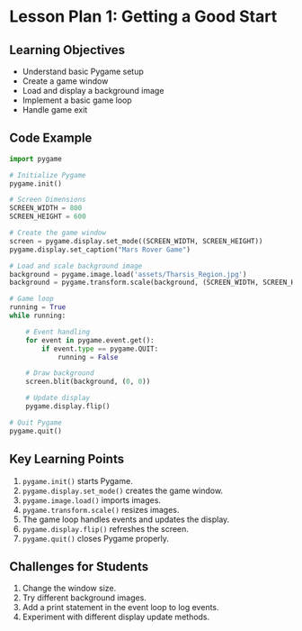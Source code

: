 # Lesson Plan 1: Getting a Good Start

## Learning Objectives
- Understand basic Pygame setup
- Create a game window
- Load and display a background image
- Implement a basic game loop
- Handle game exit

## Code Example
```python
import pygame

# Initialize Pygame
pygame.init()

# Screen Dimensions
SCREEN_WIDTH = 800
SCREEN_HEIGHT = 600

# Create the game window
screen = pygame.display.set_mode((SCREEN_WIDTH, SCREEN_HEIGHT))
pygame.display.set_caption("Mars Rover Game")

# Load and scale background image
background = pygame.image.load('assets/Tharsis_Region.jpg')
background = pygame.transform.scale(background, (SCREEN_WIDTH, SCREEN_HEIGHT))

# Game loop
running = True
while running:

    # Event handling
    for event in pygame.event.get():
        if event.type == pygame.QUIT:
            running = False

    # Draw background
    screen.blit(background, (0, 0))

    # Update display
    pygame.display.flip()

# Quit Pygame
pygame.quit()
```


## Key Learning Points
1. `pygame.init()` starts Pygame.
2. `pygame.display.set_mode()` creates the game window.
3. `pygame.image.load()` imports images.
4. `pygame.transform.scale()` resizes images.
5. The game loop handles events and updates the display.
6. `pygame.display.flip()` refreshes the screen.
7. `pygame.quit()` closes Pygame properly.

## Challenges for Students
1. Change the window size.
2. Try different background images.
3. Add a print statement in the event loop to log events.
4. Experiment with different display update methods.
